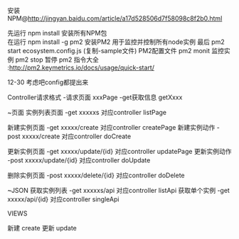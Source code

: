 安装NPM@http://jingyan.baidu.com/article/a17d528506d7f58098c8f2b0.html

先运行 npm install 安装所有NPM包  
在运行 npm install -g pm2  安装PM2 用于监控并控制所有node实例
最后 pm2 start ecosystem.config.js  (复制-sample文件) PM2配置文件
pm2 monit 监控实例
pm2 stop 暂停
pm2 指令大全 :http://pm2.keymetrics.io/docs/usage/quick-start/


12-30
考虑吧config都提出来

Controller请求格式
-请求页面 xxxPage
-get获取信息 getXxxx

~页面
实例列表页面  -get  xxxxxs                对应controller listPage

新建实例页面  -get  xxxxx/create          对应controller createPage
新建实例动作  -post xxxxx/create          对应controller doCreate

更新实例页面  -get  xxxxx/update/{id}     对应controller updatePage
更新实例动作  -post xxxxx/update/{id}     对应controller doUpdate

删除实例页面  -post xxxxx/delete/{id}     对应controller doDelete

~JSON
获取实例列表  -get  xxxxxs/api            对应controller listApi
获取单个实例  -get  xxxxx/api/{id}        对应controller singleApi


VIEWS

新建 create
更新 update


